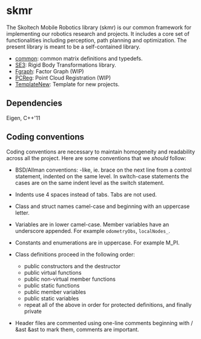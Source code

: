 # skmr
The Skoltech Mobile Robotics library (skmr) is our common framework for implementing our robotics research and projects. It includes a core set of functionalities including perception, path planning and optimization. The present library is meant to be a self-contained library.
* [common](https://cdise-bitbucket.skoltech.ru/projects/MR/repos/skmr/browse/skmr/common): common matrix definitions and typedefs.
* [SE3](https://cdise-bitbucket.skoltech.ru/projects/MR/repos/skmr/browse/skmr/SE3): Rigid Body Transformations library.
* [Fgraph](https://cdise-bitbucket.skoltech.ru/projects/MR/repos/skmr/browse/skmr/FGraph): Factor Graph (WIP)
* [PCReg](https://cdise-bitbucket.skoltech.ru/projects/MR/repos/skmr/browse/skmr/PCRegistration): Point Cloud Registration (WIP)
* [TemplateNew](): Template for new projects.

## Dependencies
Eigen, C++'11

## Coding conventions
Coding conventions are necessary to maintain homogeneity and readability across all the project. Here are some conventions that we _should_ follow:

* BSD/Allman conventions: -like, ie. brace on the next line from a control statement, indented on the same level. In switch-case statements the cases are on the same indent level as the switch statement.
* Indents use 4 spaces instead of tabs. Tabs are not used.
* Class and struct names camel-case and beginning with an uppercase letter.
* Variables are in lower camel-case. Member variables have an underscore appended. For example `odometryObs`, `localNodes_`.
* Constants and enumerations are in uppercase. For example M_PI.
* Class definitions proceed in the following order:

  - public constructors and the destructor
  - public virtual functions
  - public non-virtual member functions
  - public static functions
  - public member variables
  - public static variables
  - repeat all of the above in order for protected definitions, and finally private
* Header files are commented using one-line comments beginning with / &ast &ast to mark them, comments are important.


